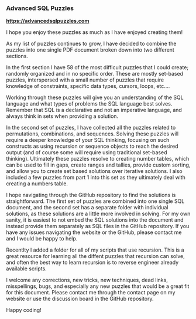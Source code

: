 
### Advanced SQL Puzzles

**https://advancedsqlpuzzles.com**

I hope you enjoy these puzzles as much as I have enjoyed creating them!

As my list of puzzles continues to grow, I have decided to combine the puzzles into one single PDF document broken down into two different sections.

In the first section I have 58 of the most difficult puzzles that I could create; randomly organized and in no specific order.  These are mostly set-based puzzles, interspersed with a small number of puzzles that require knowledge of constraints, specific data types, cursors, loops, etc....

Working through these puzzles will give you an understanding of the SQL language and what types of problems the SQL language best solves.  Remember that SQL is a declarative and not an imperative language, and always think in sets when providing a solution.

In the second set of puzzles, I have collected all the puzzles related to permutations, combinations, and sequences.  Solving these puzzles will require a deeper knowledge of your SQL thinking, focusing on such constructs as using recursion or sequence objects to reach the desired output (and of course some will require using traditional set-based thinking).  Ultimately these puzzles resolve to creating number tables, which can be used to fill in gaps, create ranges and tallies, provide custom sorting, and allow you to create set based solutions over iterative solutions.  I also included a few puzzles from part 1 into this set as they ultimately deal with creating a numbers table.

I hope navigating through the GitHub repository to find the solutions is straightforward.  The first set of puzzles are combined into one single SQL document, and the second set has a separate folder with individual solutions, as these solutions are a little more involved in solving.  For my own sanity, it is easiest to not embed the SQL solutions into the document and instead provide them separately as SQL files in the GitHub repository.  If you have any issues navigating the website or the GitHub, please contact me and I would be happy to help.

Recentlty I added a folder for all of my scripts that use recursion.  This is a great resource for learning all the diffent puzzles that recursion can solve, and often the best way to learn recursion is to reverse engineer already available scripts.
 
I welcome any corrections, new tricks, new techniques, dead links, misspellings, bugs, and especially any new puzzles that would be a great fit for this document.
Please contact me through the contact page on my website or use the discussion board in the GitHub repository.

Happy coding!
